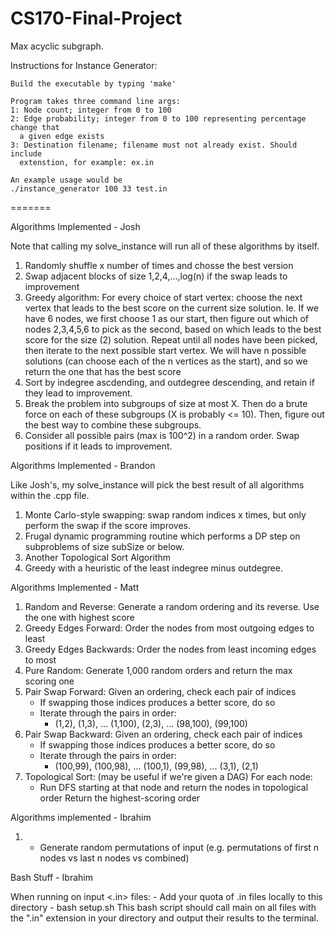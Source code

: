 # CS170-Final-Project
Max acyclic subgraph.

Instructions for Instance Generator:

    Build the executable by typing 'make'

    Program takes three command line args:
    1: Node count; integer from 0 to 100
    2: Edge probability; integer from 0 to 100 representing percentage change that  
      a given edge exists
    3: Destination filename; filename must not already exist. Should include
      extenstion, for example: ex.in

    An example usage would be
    ./instance_generator 100 33 test.in
=======


Algorithms Implemented - Josh

Note that calling my solve_instance will run all of these algorithms by itself.

1. Randomly shuffle x number of times and chosse the best version
2. Swap adjacent blocks of size 1,2,4,...,log(n) if the swap leads to improvement
3. Greedy algorithm:
      For every choice of start vertex:
           choose the next vertex that leads to the best score on the current size solution.
      Ie. If we have 6 nodes, we first choose 1 as our start, then figure out which
      of nodes 2,3,4,5,6 to pick as the second, based on which leads to the
      best score for the size (2) solution.
      Repeat until all nodes have been picked, then iterate to the next possible start vertex.
      We will have n possible solutions (can choose each of the n vertices as the start),
      and so we return the one that has the best score
4. Sort by indegree ascdending, and outdegree descending, and retain if they lead to
    improvement.
5. Break the problem into subgroups of size at most X. Then do a brute force on each
of these subgroups (X is probably <= 10). Then, figure out the best way to combine
these subgroups.
6. Consider all possible pairs (max is 100^2) in a random order. Swap positions if
it leads to improvement.


Algorithms Implemented - Brandon

Like Josh's, my solve_instance will pick the best result of all algorithms within the .cpp file.

1. Monte Carlo-style swapping: swap random indices x times, but only perform the swap if the score improves.
2. Frugal dynamic programming routine which performs a DP step on subproblems of size subSize or below.
3. Another Topological Sort Algorithm
4. Greedy with a heuristic of the least indegree minus outdegree.


Algorithms Implemented - Matt

1. Random and Reverse: Generate a random ordering and its reverse. Use the one with
   highest score
2. Greedy Edges Forward: Order the nodes from most outgoing edges to least
3. Greedy Edges Backwards: Order the nodes from least incoming edges to most
4. Pure Random: Generate 1,000 random orders and return the max scoring one
5. Pair Swap Forward: Given an ordering, check each pair of indices
   - If swapping those indices produces a better score, do so
   - Iterate through the pairs in order:
        - (1,2), (1,3), ... (1,100), (2,3), ... (98,100), (99,100)
6. Pair Swap Backward: Given an ordering, check each pair of indices
   - If swapping those indices produces a better score, do so
   - Iterate through the pairs in order:
        - (100,99), (100,98), ... (100,1), (99,98), ... (3,1), (2,1)
7. Topological Sort: (may be useful if we're given a DAG)
   For each node:
   - Run DFS starting at that node and return the nodes in topological order
   Return the highest-scoring order

Algorithms implemented - Ibrahim

1. - Generate random permutations of input (e.g. permutations of first n nodes vs last n nodes vs combined) 

Bash Stuff - Ibrahim

When running on input <.in> files:
    - Add your quota of .in files locally to this directory
    - bash setup.sh 
This bash script should call main on all files with the ".in" extension in your directory and output their results to the terminal. 
